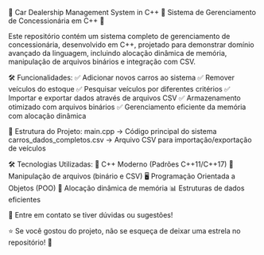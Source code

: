 📌 Car Dealership Management System in C++
🚗 Sistema de Gerenciamento de Concessionária em C++ 🚗

Este repositório contém um sistema completo de gerenciamento de concessionária, desenvolvido em C++, projetado para demonstrar domínio avançado da linguagem, incluindo alocação dinâmica de memória, manipulação de arquivos binários e integração com CSV.

🛠️ Funcionalidades:
✅ Adicionar novos carros ao sistema
✅ Remover veículos do estoque
✅ Pesquisar veículos por diferentes critérios
✅ Importar e exportar dados através de arquivos CSV
✅ Armazenamento otimizado com arquivos binários
✅ Gerenciamento eficiente da memória com alocação dinâmica

📂 Estrutura do Projeto:
main.cpp → Código principal do sistema
carros_dados_completos.csv → Arquivo CSV para importação/exportação de veículos

🛠️ Tecnologias Utilizadas:
🚀 C++ Moderno (Padrões C++11/C++17)
📂 Manipulação de arquivos (binário e CSV)
🖥️ Programação Orientada a Objetos (POO)
🔄 Alocação dinâmica de memória
📊 Estruturas de dados eficientes

📩 Entre em contato se tiver dúvidas ou sugestões!

⭐ Se você gostou do projeto, não se esqueça de deixar uma estrela no repositório! 🌟
